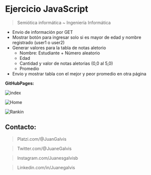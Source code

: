 # Ejercicio JavaScript

> Semiótica informática ~ Ingeniería Informática

- Envio de información por GET
- Mostrar botón para ingresar solo si es mayor de edad y nombre registrado (user1 o user2)
- Generar valores para la tabla de notas aletorio
	- Nombre: Estudiante + Número aleatorio
	- Edad
	- Cantidad y valor de  notas aletorias (0,0 al 5,0)
	- Promedio
- Envio y mostrar tabla con el mejor y peor promedio en otra página

**GitHubPages:** 

![index](https://i.ibb.co/d4CKPdT/Index.png)

![Home](https://i.ibb.co/Np7c5HK/Tablas.png)

![Rankin](https://i.ibb.co/RyZnBDS/Mejor-Peor.png)

## Contacto: 

> Platzi.com/@JuanGalvis

> Twitter.com/@JuaneGalvis

> Instagram.com/Juanesgalvisb

> Linkedin.com/in/Juanegalvis
